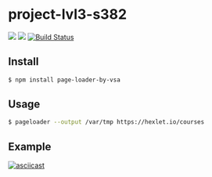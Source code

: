 # project-lvl3-s382
<a href="https://codeclimate.com/github/svyborov/project-lvl3-s394/maintainability"><img src="https://api.codeclimate.com/v1/badges/193ebcfe5e2fa3b85620/maintainability" /></a>
<a href="https://codeclimate.com/github/svyborov/project-lvl3-s394/test_coverage"><img src="https://api.codeclimate.com/v1/badges/193ebcfe5e2fa3b85620/test_coverage" /></a>
[![Build Status](https://travis-ci.org/svyborov/project-lvl3-s394.svg?branch=master)](https://travis-ci.org/svyborov/project-lvl3-s394)

## Install

```bash
$ npm install page-loader-by-vsa
```
## Usage

```bash
$ pageloader --output /var/tmp https://hexlet.io/courses
```
## Example

[![asciicast](https://asciinema.org/a/HTDcrzXju1msR2BA5uc7dZEOV.svg)](https://asciinema.org/a/HTDcrzXju1msR2BA5uc7dZEOV)
